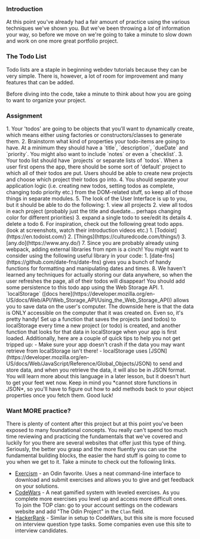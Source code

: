 ### Introduction
At this point you've already had a fair amount of practice using the various techniques we've shown you. But we've been throwing a _lot_ of information your way, so before we move on we're going to take a minute to slow down and work on one more great portfolio project.

### The Todo List

Todo lists are a staple in beginning webdev tutorials because they can be very simple.  There is, however, a lot of room for improvement and many features that can be added.

Before diving into the code, take a minute to think about how you are going to want to organize your project.

### Assignment

<div class="lesson-content__panel" markdown="1">
1. Your 'todos' are going to be objects that you'll want to dynamically create, which means either using factories or constructors/classes to generate them.
2. Brainstorm what kind of properties your todo-items are going to have. At a minimum they should have a `title`, `description`, `dueDate` and `priority`.  You might also want to include `notes`  or even a `checklist`.
3. Your todo list should have `projects` or separate lists of `todos`.  When a user first opens the app, there should be some sort of 'default' project to which all of their todos are put.  Users should be able to create new projects and choose which project their todos go into.
4. You should separate your application logic (i.e. creating new todos, setting todos as complete, changing todo priority etc.) from the DOM-related stuff, so keep all of those things in separate modules.
5. The look of the User Interface is up to you, but it should be able to do the following:
   1. view all projects
   2. view all todos in each project (probably just the title and duedate... perhaps changing color for different priorities)
   3. expand a single todo to see/edit its details
   4. delete a todo
6. For inspiration, check out the following great todo apps. (look at screenshots, watch their introduction videos etc.)
   1. [Todoist](https://en.todoist.com/)
   2. [Things](https://culturedcode.com/things/)
   3. [any.do](https://www.any.do/)
7. Since you are probably already using webpack, adding external libraries from npm is a cinch!  You might want to consider using the following useful library in your code:
   1. [date-fns](https://github.com/date-fns/date-fns) gives you a bunch of handy functions for formatting and manipulating dates and times.
8. We haven't learned any techniques for actually storing our data anywhere, so when the user refreshes the page, all of their todos will disappear! You should add some persistence to this todo app using the Web Storage API.
   1. `localStorage` ([docs here](https://developer.mozilla.org/en-US/docs/Web/API/Web_Storage_API/Using_the_Web_Storage_API)) allows you to save data on the user's computer. The downside here is that the data is ONLY accessible on the computer that it was created on. Even so, it's pretty handy! Set up a function that saves the projects (and todos) to localStorage every time a new project (or todo) is created, and another function that looks for that data in localStorage when your app is first loaded. Additionally, here are a couple of quick tips to help you not get tripped up:
      - Make sure your app doesn't crash if the data you may want retrieve from localStorage isn't there!
      - localStorage uses [JSON](https://developer.mozilla.org/en-US/docs/Web/JavaScript/Reference/Global_Objects/JSON) to send and store data, and when you retrieve the data, it will also be in JSON format. You will learn more about this language in a later lesson, but it doesn't hurt to get your feet wet now. Keep in mind you *cannot store functions in JSON*, so you'll have to figure out how to add methods back to your object properties once you fetch them. Good luck!

</div>

###  Want MORE practice?

There is plenty of content after this project but at this point you've been exposed to many foundational concepts. You really can't spend too much time reviewing and practicing the fundamentals that we've covered and luckily for you there are several websites that offer just this type of thing. Seriously, the better you grasp and the more fluently you can use the fundamental building blocks, the easier the hard stuff is going to come to you when we get to it. Take a minute to check out the following links.

- [Exercism](http://exercism.io/) - an Odin favorite.  Uses a neat command-line interface to download and submit exercises and allows you to give and get feedback on your solutions.
- [CodeWars](https://www.codewars.com/) - A neat gamified system with leveled exercises.  As you complete more exercises you level up and access more difficult ones. To join the TOP clan: go to your account settings on the codewars website and add "The Odin Project" in the `Clan` field. 
- [HackerRank](https://www.hackerrank.com/) - Similar in setup to CodeWars, but this site is more focused on interview question type tasks.  Some companies even use this site to interview candidates.